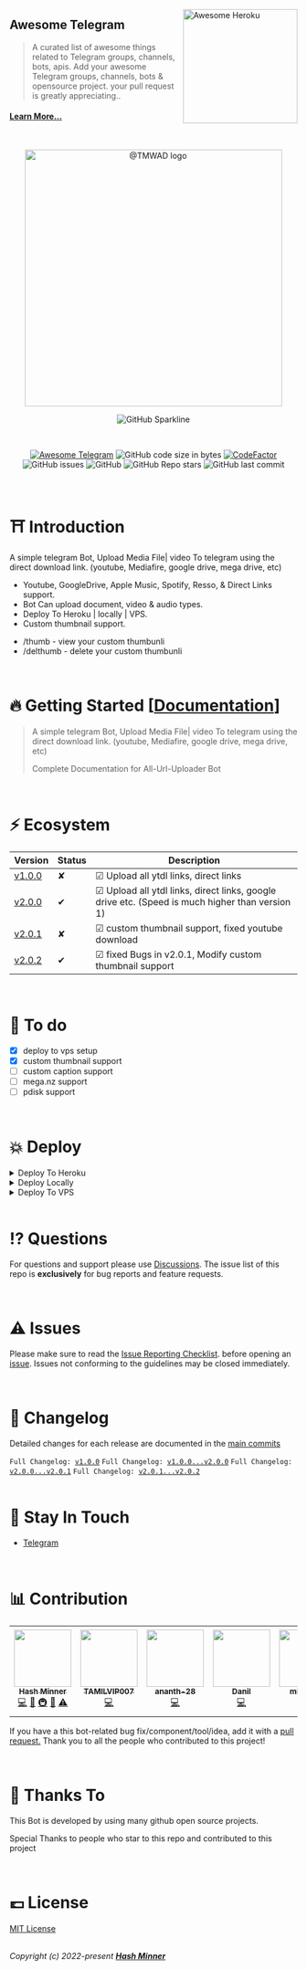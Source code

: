 <a href="https://kalanakt.github.io/awesome-telegram/"><img align="right" title="Awesome Heroku" src="https://github.com/kalanakt/awesome-telegram/raw/main/assets/logo.svg" alt="Awesome Heroku" width="200px"></a>

## Awesome Telegram
> A curated list of awesome things related to Telegram groups, channels, bots, apis.
> Add your awesome Telegram groups, channels, bots & opensource project. your pull request is greatly appreciating..

<a href="https://kalanakt.github.io/awesome-telegram/"><h4>Learn More...</h4></a>

<br>
<p align="center"><a href="https://t.me/TMWAD" target="_blank" rel="noopener noreferrer"><img width="450" src="https://github.com/kalanakt/All-Url-Uploader/blob/main/asset/tmwad.png" alt="@TMWAD logo"></a></p>
<p align='center'>
  <img alt="GitHub Sparkline" src="https://stars.medv.io/kalanakt/All-Url-Uploader.svg">
</p>
<br>
<p align="center">
  <a href="https://github.com/kalanakt/awesome-telegram"><img alt="Awesome Telegram" src="https://cdn.jsdelivr.net/gh/kalanakt/awesome-telegram@a681ddb4e5e432704a7f1c89b97bbfa3dee28594/assets/Awesome%20Telegram.svg"></a>
  <img alt="GitHub code size in bytes" src="https://img.shields.io/github/languages/code-size/kalanakt/All-Url-Uploader?logo=files&logoColor=f72585&style=social">
  <a href="https://www.codefactor.io/repository/github/kalanakt/all-url-uploader/overview/main"><img src="https://www.codefactor.io/repository/github/kalanakt/all-url-uploader/badge/main" alt="CodeFactor" /></a>
  <img alt="GitHub issues" src="https://img.shields.io/github/issues-raw/kalanakt/All-Url-Uploader?color=8eecf5&logo=anaconda&logoColor=06d6a0&style=social">
  <img alt="GitHub" src="https://img.shields.io/github/license/kalanakt/All-Url-Uploader?logo=adguard&logoColor=390099&style=social">
  <img alt="GitHub Repo stars" src="https://img.shields.io/github/stars/kalanakt/All-Url-Uploader?color=90e0ef&logoColor=ff4d6d&style=social">
  <img alt="GitHub last commit" src="https://img.shields.io/github/last-commit/kalanakt/All-Url-Uploader?logo=electron&logoColor=89fc00&style=social">
</p>
<br>

<h1>⛩ Introduction</h1>

<p>A simple telegram Bot, Upload Media File| video To telegram using the direct download link. (youtube, Mediafire, google drive, mega drive, etc)</p>
<ul>
    <li>Youtube, GoogleDrive, Apple Music, Spotify, Resso, & Direct Links support.</li>
    <li>Bot Can upload document, video & audio types.</li>
    <li>Deploy To Heroku | locally | VPS.</li>
    <li>Custom thumbnail support.</li>
</ul>
<ul>
  <li>/thumb - view your custom thumbunli</li>
  <li>/delthumb - delete your custom thumbunli</li>
</ul>
<br>
<h1>🔥 Getting Started [<a href="https://kalanakt.github.io/All-Url-Uploader/">Documentation</a>]</h1>

<blockquote cite="https://kalanakt.github.io/All-Url-Uploader">
A simple telegram Bot, Upload Media File| video To telegram using the direct download link. (youtube, Mediafire, google drive, mega drive, etc)

Complete Documentation for All-Url-Uploader Bot
</blockquote>
<br>
<h1>⚡️ Ecosystem</h1>

| Version              | Status                | Description                                                                    | 
| -------------------- | --------------------- | ------------------------------------------------------------------------------ |
| <a href="https://github.com/kalanakt/All-Url-Uploader/releases/tag/v1.0.0">v1.0.0</a>             | ✘                | ☑ Upload all ytdl links, direct links                                            |
| <a href="https://github.com/kalanakt/All-Url-Uploader/releases/tag/v2.0.0">v2.0.0</a>             | ✔                | ☑ Upload all ytdl links, direct links, google drive etc. (Speed is much higher than version 1) |
| <a href="https://github.com/kalanakt/All-Url-Uploader/releases/tag/v2.0.1">v2.0.1</a>             | ✘                | ☑ custom thumbnail support, fixed youtube download                              |
| <a href="https://github.com/kalanakt/All-Url-Uploader/releases/tag/v2.0.2">v2.0.2</a>             | ✔                | ☑ fixed Bugs in v2.0.1, Modify custom thumbnail support                          | 
<br>
<h1>🎯 To do</h1>

 * [x] deploy to vps setup
 * [x] custom thumbnail support
 * [ ] custom caption support
 * [ ] mega.nz support
 * [ ] pdisk support
 <br>
<h1>💥 Deploy</h1>

<details><summary>Deploy To Heroku</summary>
<br>

* Fork the repo
* Copy forked repo link
* <a href="https://kalanakt.github.io/ToHeroku/app/" target="_blank">Click Here</a> To Countinue.

</details>

<details><summary>Deploy Locally</summary>
<p>
<pre>
# Fork Repo
# Edit Uploader/config.py with variables

git clone <YOUR_REPO_LINK>
cd <YOUR_REPO_NAME> 
pip3 install -U -r requirements.txt
python3 bot.py
</pre>
</p>
</details>

<details><summary>Deploy To VPS</summary>
<p>
<pre>
git clone https://github.com/kalanakt/All-Url-Uploader
cd All-Url-Uploader
pip3 install -U -r requirements.txt
# Edit Uploader/config.py with variables.
python3 bot.py
</pre>
</p>
</details>
<br>
<h1>⁉ Questions</h1>

<p>For questions and support please use <a href="https://github.com/kalanakt/All-Url-Uploader/discussions" target="_blank" rel="noopener noreferrer">Discussions</a>. The issue list of this repo is <strong>exclusively</strong> for bug reports and feature requests.</p>
<br>
<h1>⚠️ Issues</h1>

<p>Please make sure to read the <a href="https://github.com/kalanakt/All-Url-Uploader/discussions/categories/issue-reporting-checklist" target="_blank" rel="noopener noreferrer">Issue Reporting Checklist</a>. before opening an <a href="https://github.com/kalanakt/All-Url-Uploader/issues" target="_blank" rel="noopener noreferrer">issue</a>. Issues not conforming to the guidelines may be closed immediately.</p>
<br>
<h1>📜 Changelog</h1>

<p>Detailed changes for each release are documented in the <a href="https://github.com/kalanakt/All-Url-Uploader/commits/main" target="_blank" rel="noopener noreferrer">main commits</a></p> 
<code>Full Changelog: <a href="https://github.com/kalanakt/All-Url-Uploader/commits/v1.0.0">v1.0.0</a></code>
<code>Full Changelog: <a href="https://github.com/kalanakt/All-Url-Uploader/compare/v1.0.0...v2.0.0">v1.0.0...v2.0.0</a></code>
<code>Full Changelog: <a href="https://github.com/kalanakt/All-Url-Uploader/compare/v2.0.0...v2.0.1">v2.0.0...v2.0.1</a></code>
<code>Full Changelog: <a href="https://github.com/kalanakt/All-Url-Uploader/compare/v2.0.1...v2.0.2">v2.0.1...v2.0.2</a></code>
<br>
<br>
<h1>🔮 Stay In Touch</h1>

- [Telegram](https://t.me/TMWAD)
<br>
<h1>📊 Contribution</h1>

<!-- ALL-CONTRIBUTORS-LIST:START - Do not remove or modify this section -->
<!-- prettier-ignore-start -->
<!-- markdownlint-disable -->
<table>
  <tr>
    <td align="center"><a href="https://github.com/kalanakt"><img src="https://avatars.githubusercontent.com/u/86665964?v=4?s=100" width="100px;" alt=""/><br /><sub><b>Hash Minner</b></sub></a><br /><a href="https://github.com/kalanakt/All-Url-Uploader/commits?author=kalanakt" title="Code">💻</a> <a href="#ideas-kalanakt" title="Ideas, Planning, & Feedback">🤔</a> <a href="#infra-kalanakt" title="Infrastructure (Hosting, Build-Tools, etc)">🚇</a> <a href="#maintenance-kalanakt" title="Maintenance">🚧</a> <a href="https://github.com/kalanakt/All-Url-Uploader/commits?author=kalanakt" title="Tests">⚠️</a></td>
    <td align="center"><a href="http://www.tamilvip007.me"><img src="https://avatars.githubusercontent.com/u/79161058?v=4?s=100" width="100px;" alt=""/><br /><sub><b>TAMILVIP007</b></sub></a><br /><a href="https://github.com/kalanakt/All-Url-Uploader/commits?author=TAMILVIP007" title="Code">💻</a></td>
    <td align="center"><a href="https://github.com/ananth-28"><img src="https://avatars.githubusercontent.com/u/106482929?v=4?s=100" width="100px;" alt=""/><br /><sub><b>ananth-28</b></sub></a><br /><a href="https://github.com/kalanakt/All-Url-Uploader/commits?author=ananth-28" title="Code">💻</a></td>
    <td align="center"><a href="https://t.me/Divarion_D"><img src="https://avatars.githubusercontent.com/u/42798043?v=4?s=100" width="100px;" alt=""/><br /><sub><b>Danil</b></sub></a><br /><a href="https://github.com/kalanakt/All-Url-Uploader/commits?author=Divarion-D" title="Code">💻</a></td>
    <td align="center"><a href="https://github.com/millysboy"><img src="https://avatars.githubusercontent.com/u/108298343?v=4?s=100" width="100px;" alt=""/><br /><sub><b>millysboy</b></sub></a><br /><a href="https://github.com/kalanakt/All-Url-Uploader/commits?author=millysboy" title="Code">💻</a> <a href="#ideas-millysboy" title="Ideas, Planning, & Feedback">🤔</a></td>
    <td align="center"><a href="https://allcontributors.org"><img src="https://avatars.githubusercontent.com/u/46410174?v=4?s=100" width="100px;" alt=""/><br /><sub><b>All Contributors</b></sub></a><br /><a href="#design-all-contributors" title="Design">🎨</a></td>
    <td align="center"><a href="https://github.com/hybridvamp"><img src="https://avatars.githubusercontent.com/u/48980248?v=4?s=100" width="100px;" alt=""/><br /><sub><b>HYBRID</b></sub></a><br /><a href="https://github.com/kalanakt/All-Url-Uploader/commits?author=hybridvamp" title="Code">💻</a></td>
  </tr>
</table>

<!-- markdownlint-restore -->
<!-- prettier-ignore-end -->

<!-- ALL-CONTRIBUTORS-LIST:END -->

<p>If you have a this bot-related bug fix/component/tool/idea, add it with a <a href="https://github.com/kalanakt/All-Url-Uploader/pulls" target="_blank" rel="noopener noreferrer">pull request.</a> Thank you to all the people who contributed to this project!</p>
<br>
<h1>💖 Thanks To</h1>

<p>This Bot is developed by using many github open source projects.</p>
<p>Special Thanks to people who star to this repo and contributed to this project</p>
<br>
<h1>💷 License</h1>

[MIT License](https://opensource.org/licenses/MIT)

<br>
<em>Copyright (c) 2022-present <strong><a href="https://github.com/kalanakt">Hash Minner</a></strong></em>

<!--
MIT License

Copyright (c) 2022 Hash Minner

Permission is hereby granted, free of charge, to any person obtaining a copy
of this software and associated documentation files (the "Software"), to deal
in the Software without restriction, including without limitation the rights
to use, copy, modify, merge, publish, distribute, sublicense, and/or sell
copies of the Software, and to permit persons to whom the Software is
furnished to do so, subject to the following conditions:

The above copyright notice and this permission notice shall be included in all
copies or substantial portions of the Software.

THE SOFTWARE IS PROVIDED "AS IS", WITHOUT WARRANTY OF ANY KIND, EXPRESS OR
IMPLIED, INCLUDING BUT NOT LIMITED TO THE WARRANTIES OF MERCHANTABILITY,
FITNESS FOR A PARTICULAR PURPOSE AND NONINFRINGEMENT. IN NO EVENT SHALL THE
AUTHORS OR COPYRIGHT HOLDERS BE LIABLE FOR ANY CLAIM, DAMAGES OR OTHER
LIABILITY, WHETHER IN AN ACTION OF CONTRACT, TORT OR OTHERWISE, ARISING FROM,
OUT OF OR IN CONNECTION WITH THE SOFTWARE OR THE USE OR OTHER DEALINGS IN THE
SOFTWARE
-->
